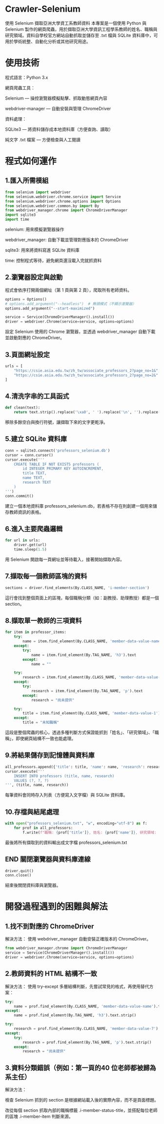 # Crawler-Selenium
使用 Selenium 擷取亞洲大學資工系教師資料
本專案是一個使用 Python 與 Selenium 製作的網頁爬蟲，用於擷取亞洲大學資訊工程學系教師的姓名、職稱與研究領域。資料自學校官方網站自動抓取並儲存至 .txt 檔與 SQLite 資料庫中，可用於學術統整、自動化分析或其他研究用途。

# 使用技術
程式語言：Python 3.x

網頁爬蟲工具：

Selenium — 操控瀏覽器模擬點擊、抓取動態網頁內容

webdriver-manager — 自動安裝與管理 ChromeDriver

資料處理：

SQLite3 — 將資料儲存成本地資料庫（方便查詢、讀取）

純文字 .txt 檔案 — 方便檢查與人工閱讀

# 程式如何運作

## 1.匯入所需模組
```python
from selenium import webdriver
from selenium.webdriver.chrome.service import Service
from selenium.webdriver.chrome.options import Options
from selenium.webdriver.common.by import By
from webdriver_manager.chrome import ChromeDriverManager
import sqlite3
import time
```

selenium: 用來模擬瀏覽器操作

webdriver_manager: 自動下載並管理對應版本的 ChromeDriver

sqlite3: 用來將資料寫進 SQLite 資料庫

time: 控制程式等待，避免網頁還沒載入完就抓資料

## 2.瀏覽器設定與啟動
程式會依序打開兩個網址（第 1 頁與第 2 頁），爬取所有老師資料。
```python
options = Options()
# options.add_argument("--headless")  # 無頭模式（不顯示瀏覽器）
options.add_argument("--start-maximized")

service = Service(ChromeDriverManager().install())
driver = webdriver.Chrome(service=service, options=options)
```
設定 Selenium 使用的 Chrome 瀏覽器，並透過 webdriver_manager 自動下載並啟動對應的 ChromeDriver。

## 3.頁面網址設定
```python
urls = [
    "https://csie.asia.edu.tw/zh_tw/associate_professors_2?page_no=1&",
    "https://csie.asia.edu.tw/zh_tw/associate_professors_2?page_no=2&"
]
```

## 4.清洗字串的工具函式
```python
def clean(text):
    return text.strip().replace('\xa0', ' ').replace('\n', '').replace('\r', '')
```
移除多餘空白與換行符號，讓擷取下來的文字更乾淨。

## 5.建立 SQLite 資料庫
```python
conn = sqlite3.connect('professors_selenium.db')
cursor = conn.cursor()
cursor.execute('''
    CREATE TABLE IF NOT EXISTS professors (
        id INTEGER PRIMARY KEY AUTOINCREMENT,
        title TEXT,
        name TEXT,
        research TEXT
    )
''')
conn.commit()
```
建立一個本地資料庫 professors_selenium.db，若表格不存在則創建一個用來儲存教師資訊的表格。

## 6.進入主要爬蟲邏輯
```python
for url in urls:
    driver.get(url)
    time.sleep(1.5)
```
用 Selenium 開啟每一頁網址並等待載入，接著開始擷取內容。

## 7.擷取每一個教師區塊的資料

```python
sections = driver.find_elements(By.CLASS_NAME, 'i-member-section')
```

這行會找到整個頁面上的區塊，每個職稱分類（如：副教授、助理教授）都是一個 section。

## 8.擷取單一教師的三項資料
```python
for item in professor_items:
    try:
        name = item.find_element(By.CLASS_NAME, 'member-data-value-name').text
    except:
        try:
            name = item.find_element(By.TAG_NAME, 'h3').text
        except:
            name = ""

    try:
        research = item.find_element(By.CLASS_NAME, 'member-data-value-7').text
    except:
        try:
            research = item.find_element(By.TAG_NAME, 'p').text
        except:
            research = "尚未提供"

    try:
        title = item.find_element(By.CLASS_NAME, 'member-data-value-1').text
    except:
        title = "未知職稱"
```

這段是整個爬蟲的核心，透過多種判斷方式保證能抓到「姓名」、「研究領域」、「職稱」，即使網頁結構不一致也能處理。

## 9.將結果儲存到記憶體與資料庫
```python
all_professors.append({'title': title, 'name': name, 'research': research})
cursor.execute('''
    INSERT INTO professors (title, name, research)
    VALUES (?, ?, ?)
''', (title, name, research))
```

每筆資料會同時存入列表（方便寫入文字檔）與 SQLite 資料庫。

## 10.存檔與結尾處理
```python
with open("professors_selenium.txt", "w", encoding="utf-8") as f:
    for prof in all_professors:
        f.write(f"職稱: {prof['title']}, 姓名: {prof['name']}, 研究領域: {prof['research']}\n")
```
最後將所有擷取到的資料輸出成文字檔 professors_selenium.txt

## END 關閉瀏覽器與資料庫連線
```python
driver.quit()
conn.close()
```

結束後關閉資料庫與瀏覽器。

# 開發過程遇到的困難與解法
## 1.找不到對應的 ChromeDriver
解決方法： 使用 webdriver_manager 自動安裝正確版本的 ChromeDriver。

```python
from webdriver_manager.chrome import ChromeDriverManager
service = Service(ChromeDriverManager().install())
driver = webdriver.Chrome(service=service, options=options)
```

## 2.教師資料的 HTML 結構不一致
解決方法： 使用 try-except 多層結構判斷，先嘗試常見的格式，再使用替代方案：

```python
try:
    name = prof.find_element(By.CLASS_NAME, 'member-data-value-name').text.strip()
except:
    name = prof.find_element(By.TAG_NAME, 'h3').text.strip()

try:
    research = prof.find_element(By.CLASS_NAME, 'member-data-value-7').text.strip()
except:
    try:
        research = prof.find_element(By.TAG_NAME, 'p').text.strip()
    except:
        research = "尚未提供"
```

## 3.資料分類錯誤（例如：第一頁的40 位老師都被歸為系主任）
解決方法：

檢查 Selenium 抓到的 section 是根據網站載入後的實際內容，而不是頁面標題。

改從每個 section 抓取內部的職稱標籤 .i-member-status-title，並搭配每位老師的區塊 .i-member-item 判斷來源。
